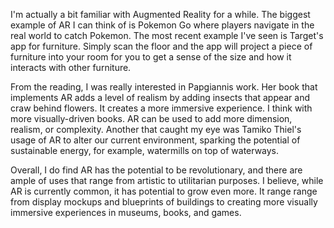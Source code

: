 


<p>
I'm actually a bit familiar with Augmented Reality for a while. The biggest example of AR I can think of is Pokemon Go where players navigate in the real world to catch Pokemon. The most recent example I've seen is Target's app for furniture. Simply scan the floor and the app will project a piece of furniture into your room for you to get a sense of the size and how it interacts with other furniture.  </p>
<p>
From the reading, I was really interested in Papgiannis work. Her book that implements AR adds a level of realism by adding insects that appear and craw behind flowers. It creates a more immersive experience. I think with more visually-driven books. AR can be used to add more dimension, realism, or complexity. Another that caught my eye was Tamiko Thiel's usage of AR to alter our current environment, sparking the potential of sustainable energy, for example, watermills on top of waterways.
<p></p>
Overall, I do find AR has the potential to be revolutionary, and there are ample of uses that range from artistic to utilitarian purposes. I believe, while AR is currently common, it has potential to grow even more. It range range from display mockups and blueprints of buildings to creating more visually immersive experiences in museums, books, and games. 
</p>
